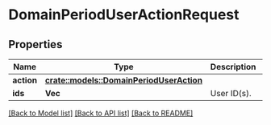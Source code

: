 # DomainPeriodUserActionRequest

## Properties

Name | Type | Description | Notes
------------ | ------------- | ------------- | -------------
**action** | [**crate::models::DomainPeriodUserAction**](domain.UserAction.md) |  | 
**ids** | **Vec<String>** | User ID(s). | 

[[Back to Model list]](../README.md#documentation-for-models) [[Back to API list]](../README.md#documentation-for-api-endpoints) [[Back to README]](../README.md)


